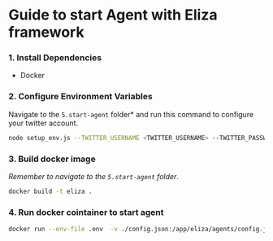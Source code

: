 # Guide to start Agent with Eliza framework

### 1. Install Dependencies 

- Docker

### 2. Configure Environment Variables

Navigate to the `5.start-agent` folder* and run this command to configure your twitter account.

```bash
node setup_env.js --TWITTER_USERNAME <TWITTER_USERNAME> --TWITTER_PASSWORD <TWITTER_PASSWORD> --TWITTER_EMAIL <TWITTER_EMAIL>
```

### 3. Build docker image
*Remember to navigate to the `5.start-agent` folder*.

```bash
docker build -t eliza .
```

### 4. Run docker cointainer to start agent

```bash
docker run --env-file .env  -v ./config.json:/app/eliza/agents/config.json eliza
```